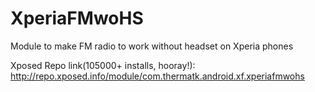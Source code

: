 XperiaFMwoHS
============

Module to make FM radio to work without headset on Xperia phones

Xposed Repo link(105000+ installs, hooray!): http://repo.xposed.info/module/com.thermatk.android.xf.xperiafmwohs
